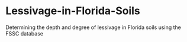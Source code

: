 # Lessivage-in-Florida-Soils
Determining the depth and degree of lessivage in Florida soils using the FSSC database
